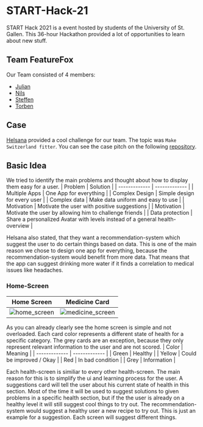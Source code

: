 # START-Hack-21
START Hack 2021 is a event hosted by students of the University of St. Gallen. This 36-hour Hackathon provided a lot of opportunities to learn about new stuff.

## Team FeatureFox
Our Team consisted of 4 members:
* [Julian](https://github.com/distrustME)
* [Nils](https://github.com/Schoene1)
* [Steffen](https://github.com/SteffenKr)
* [Torben](https://github.com/TRBN93)

## Case
[Helsana](https://www.helsana.ch/) provided a cool challenge for our team. The topic was `Make Switzerland fitter`. 
You can see the case pitch on the following [repository](https://github.com/START-Global/Helsana-STARTHACK21).

## Basic Idea
We tried to identify the main problems and thought about how to display them easy for a user.
| Problem  | Solution |
| ------------- | ------------- |
| Multiple Apps | One App for everything |
| Complex Design | Simple design for every user |
| Complex data | Make data uniform and easy to use |
| Motivation | Motivate the user with positive suggestions |
| Motivation | Motivate the user by allowing him to challenge friends |
| Data protection | Share a personalized Avatar with levels instead of a general health-overview |

Helsana also stated, that they want a recommendation-system which suggest the user to do certain things based on data.
This is one of the main reason we chose to design one app for everything, because the recommendation-system would benefit from more data. That means that the app can suggest drinking more water if it finds a correlation to medical issues like headaches.

### Home-Screen
Home Screen  |  Medicine Card
:-------------------------:|:-------------------------:
![home_screen](https://github.com/distrustME/START-Hack-21/blob/master/doc/mockups/01_home_screen_v2.png)  |  ![medicine_screen](https://github.com/distrustME/START-Hack-21/blob/master/doc/mockups/04_medicine_fragment.png)

As you can already clearly see the home screen is simple and not overloaded. Each card color represents a different state of health for a specific category.
The grey cards are an exception, because they only represent relevant information to the user and are not scored.
| Color | Meaning |
| ------------- | ------------- |
| Green | Healthy |
| Yellow | Could be improved / Okay |
| Red | In bad condition |
| Grey | Information |

Each health-screen is similiar to every other health-screen. The main reason for this is to simplify the ui and learning process for the user. A suggestions card will tell the user about his current state of health in this section. Most of the time it will be used to suggest solutions to given problems in a specific health section, but if the the user is already on a healthy level it will still suggest cool things to try out. The recommendation-system would suggest a healthy user a new recipe to try out. This is just an example for a suggestion. Each screen will suggest different things. 


